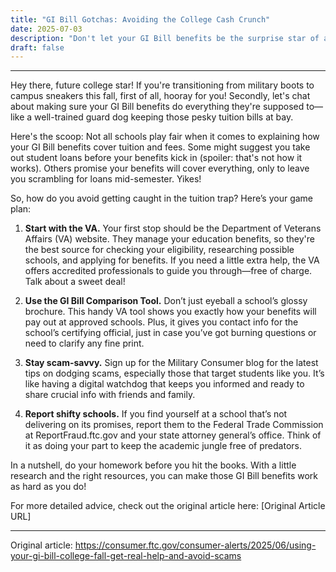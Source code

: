 ```yaml
---
title: "GI Bill Gotchas: Avoiding the College Cash Crunch"
date: 2025-07-03
description: "Don't let your GI Bill benefits be the surprise star of a financial horror story—get the scoop on making them work hard for your education."
draft: false
---
```


---

Hey there, future college star! If you're transitioning from military boots to campus sneakers this fall, first of all, hooray for you! Secondly, let's chat about making sure your GI Bill benefits do everything they're supposed to—like a well-trained guard dog keeping those pesky tuition bills at bay.

Here's the scoop: Not all schools play fair when it comes to explaining how your GI Bill benefits cover tuition and fees. Some might suggest you take out student loans before your benefits kick in (spoiler: that's not how it works). Others promise your benefits will cover everything, only to leave you scrambling for loans mid-semester. Yikes!

So, how do you avoid getting caught in the tuition trap? Here’s your game plan:

1. **Start with the VA.** Your first stop should be the Department of Veterans Affairs (VA) website. They manage your education benefits, so they're the best source for checking your eligibility, researching possible schools, and applying for benefits. If you need a little extra help, the VA offers accredited professionals to guide you through—free of charge. Talk about a sweet deal!

2. **Use the GI Bill Comparison Tool.** Don’t just eyeball a school’s glossy brochure. This handy VA tool shows you exactly how your benefits will pay out at approved schools. Plus, it gives you contact info for the school’s certifying official, just in case you’ve got burning questions or need to clarify any fine print.

3. **Stay scam-savvy.** Sign up for the Military Consumer blog for the latest tips on dodging scams, especially those that target students like you. It’s like having a digital watchdog that keeps you informed and ready to share crucial info with friends and family.

4. **Report shifty schools.** If you find yourself at a school that’s not delivering on its promises, report them to the Federal Trade Commission at ReportFraud.ftc.gov and your state attorney general’s office. Think of it as doing your part to keep the academic jungle free of predators.

In a nutshell, do your homework before you hit the books. With a little research and the right resources, you can make those GI Bill benefits work as hard as you do!

For more detailed advice, check out the original article here: [Original Article URL]

---
Original article: https://consumer.ftc.gov/consumer-alerts/2025/06/using-your-gi-bill-college-fall-get-real-help-and-avoid-scams